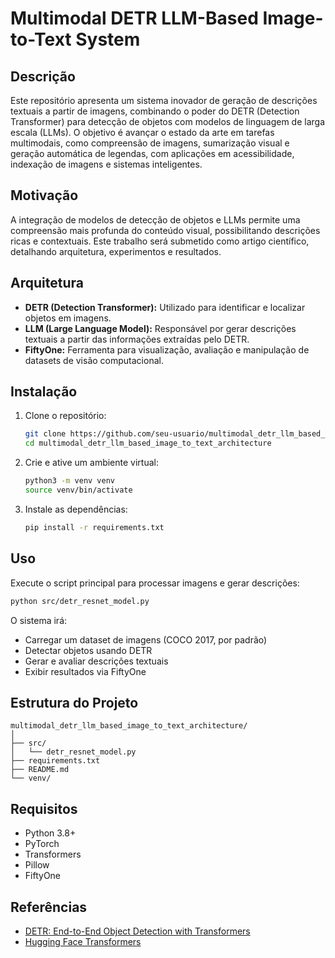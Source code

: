 # Multimodal DETR LLM-Based Image-to-Text System

## Descrição

Este repositório apresenta um sistema inovador de geração de descrições textuais a partir de imagens, combinando o poder do DETR (Detection Transformer) para detecção de objetos com modelos de linguagem de larga escala (LLMs). O objetivo é avançar o estado da arte em tarefas multimodais, como compreensão de imagens, sumarização visual e geração automática de legendas, com aplicações em acessibilidade, indexação de imagens e sistemas inteligentes.

## Motivação

A integração de modelos de detecção de objetos e LLMs permite uma compreensão mais profunda do conteúdo visual, possibilitando descrições ricas e contextuais. Este trabalho será submetido como artigo científico, detalhando arquitetura, experimentos e resultados.

## Arquitetura

- **DETR (Detection Transformer):** Utilizado para identificar e localizar objetos em imagens.
- **LLM (Large Language Model):** Responsável por gerar descrições textuais a partir das informações extraídas pelo DETR.
- **FiftyOne:** Ferramenta para visualização, avaliação e manipulação de datasets de visão computacional.

## Instalação

1. Clone o repositório:
    ```bash
    git clone https://github.com/seu-usuario/multimodal_detr_llm_based_image_to_text_architecture.git
    cd multimodal_detr_llm_based_image_to_text_architecture
    ```

2. Crie e ative um ambiente virtual:
    ```bash
    python3 -m venv venv
    source venv/bin/activate
    ```

3. Instale as dependências:
    ```bash
    pip install -r requirements.txt
    ```

## Uso

Execute o script principal para processar imagens e gerar descrições:

```bash
python src/detr_resnet_model.py
```

O sistema irá:
- Carregar um dataset de imagens (COCO 2017, por padrão)
- Detectar objetos usando DETR
- Gerar e avaliar descrições textuais
- Exibir resultados via FiftyOne

## Estrutura do Projeto

```
multimodal_detr_llm_based_image_to_text_architecture/
│
├── src/
│   └── detr_resnet_model.py
├── requirements.txt
├── README.md
└── venv/
```

## Requisitos

- Python 3.8+
- PyTorch
- Transformers
- Pillow
- FiftyOne

## Referências

- [DETR: End-to-End Object Detection with Transformers](https://arxiv.org/abs/2005.12872)
- [Hugging Face Transformers](https://huggingface.co/transformers/)
